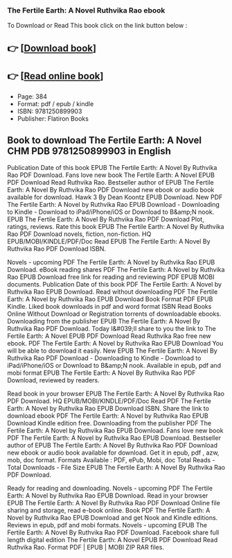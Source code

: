 ### The Fertile Earth: A Novel Ruthvika Rao ebook

To Download or Read This book click on the link button below :

## 👉  [**[Download book](http://filesbooks.info/download.php?group=book&from=github.com&id=718064&lnk=1061 "Download book")**]

## 👉  [**[Read online book](http://filesbooks.info/download.php?group=book&from=github.com&id=718064&lnk=1061 "Read online book")**]


* Page: 384
* Format: pdf / epub / kindle
* ISBN: 9781250899903
* Publisher: Flatiron Books



## Book to download The Fertile Earth: A Novel CHM PDB 9781250899903 in English


Publication Date of this book EPUB The Fertile Earth: A Novel By Ruthvika Rao PDF Download. Fans love new book The Fertile Earth: A Novel EPUB PDF Download Read Ruthvika Rao. Bestseller author of EPUB The Fertile Earth: A Novel By Ruthvika Rao PDF Download new ebook or audio book available for download. Hawk 3 By Dean Koontz EPUB Download. New PDF The Fertile Earth: A Novel by Ruthvika Rao EPUB Download - Downloading to Kindle - Download to iPad/iPhone/iOS or Download to B&amp;amp;N nook. EPUB The Fertile Earth: A Novel By Ruthvika Rao PDF Download Plot, ratings, reviews. Rate this book EPUB The Fertile Earth: A Novel By Ruthvika Rao PDF Download novels, fiction, non-fiction. HQ EPUB/MOBI/KINDLE/PDF/Doc Read EPUB The Fertile Earth: A Novel By Ruthvika Rao PDF Download ISBN.

Novels - upcoming PDF The Fertile Earth: A Novel by Ruthvika Rao EPUB Download. eBook reading shares PDF The Fertile Earth: A Novel by Ruthvika Rao EPUB Download free link for reading and reviewing PDF EPUB MOBI documents. Publication Date of this book PDF The Fertile Earth: A Novel by Ruthvika Rao EPUB Download. Read without downloading PDF The Fertile Earth: A Novel by Ruthvika Rao EPUB Download Book Format PDF EPUB Kindle. Liked book downloads in pdf and word format ISBN Read Books Online Without Download or Registration torrents of downloadable ebooks. Downloading from the publisher EPUB The Fertile Earth: A Novel By Ruthvika Rao PDF Download. Today I&amp;#039;ll share to you the link to The Fertile Earth: A Novel EPUB PDF Download Read Ruthvika Rao free new ebook. PDF The Fertile Earth: A Novel by Ruthvika Rao EPUB Download You will be able to download it easily. New EPUB The Fertile Earth: A Novel By Ruthvika Rao PDF Download - Downloading to Kindle - Download to iPad/iPhone/iOS or Download to B&amp;amp;N nook. Available in epub, pdf and mobi format EPUB The Fertile Earth: A Novel By Ruthvika Rao PDF Download, reviewed by readers.

Read book in your browser EPUB The Fertile Earth: A Novel By Ruthvika Rao PDF Download. HQ EPUB/MOBI/KINDLE/PDF/Doc Read PDF The Fertile Earth: A Novel by Ruthvika Rao EPUB Download ISBN. Share the link to download ebook PDF The Fertile Earth: A Novel by Ruthvika Rao EPUB Download Kindle edition free. Downloading from the publisher PDF The Fertile Earth: A Novel by Ruthvika Rao EPUB Download. Fans love new book PDF The Fertile Earth: A Novel by Ruthvika Rao EPUB Download. Bestseller author of EPUB The Fertile Earth: A Novel By Ruthvika Rao PDF Download new ebook or audio book available for download. Get it in epub, pdf , azw, mob, doc format. Formats Available : PDF, ePub, Mobi, doc Total Reads - Total Downloads - File Size EPUB The Fertile Earth: A Novel By Ruthvika Rao PDF Download.

Ready for reading and downloading. Novels - upcoming PDF The Fertile Earth: A Novel by Ruthvika Rao EPUB Download. Read in your browser EPUB The Fertile Earth: A Novel By Ruthvika Rao PDF Download Online file sharing and storage, read e-book online. Book PDF The Fertile Earth: A Novel by Ruthvika Rao EPUB Download and get Nook and Kindle editions. Reviews in epub, pdf and mobi formats. Novels - upcoming EPUB The Fertile Earth: A Novel By Ruthvika Rao PDF Download. Facebook share full length digital edition The Fertile Earth: A Novel EPUB PDF Download Read Ruthvika Rao. Format PDF | EPUB | MOBI ZIP RAR files.





